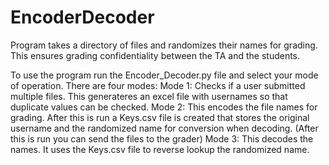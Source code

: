 # EncoderDecoder

Program takes a directory of files and randomizes their names for grading.
This ensures grading confidentiality between the TA and the students.

To use the program run the Encoder_Decoder.py file and select your mode of operation.
There are four modes:
Mode 1: Checks if a user submitted multiple files. This generateres an excel file with usernames so that duplicate values can be checked.
Mode 2: This encodes the file names for grading. After this is run a Keys.csv file is created that stores the original username and the randomized name for conversion when decoding.
  (After this is run you can send the files to the grader)
Mode 3: This decodes the names. It uses the Keys.csv file to reverse lookup the randomized name.
